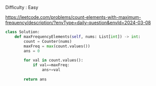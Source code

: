 Difficulty : Easy 

https://leetcode.com/problems/count-elements-with-maximum-frequency/description/?envType=daily-question&envId=2024-03-08

```python
class Solution:
    def maxFrequencyElements(self, nums: List[int]) -> int:
        count = Counter(nums)
        maxFreq = max(count.values())
        ans = 0
        
        for val in count.values():
            if val==maxFreq:
                ans+=val
                
        return ans
```
